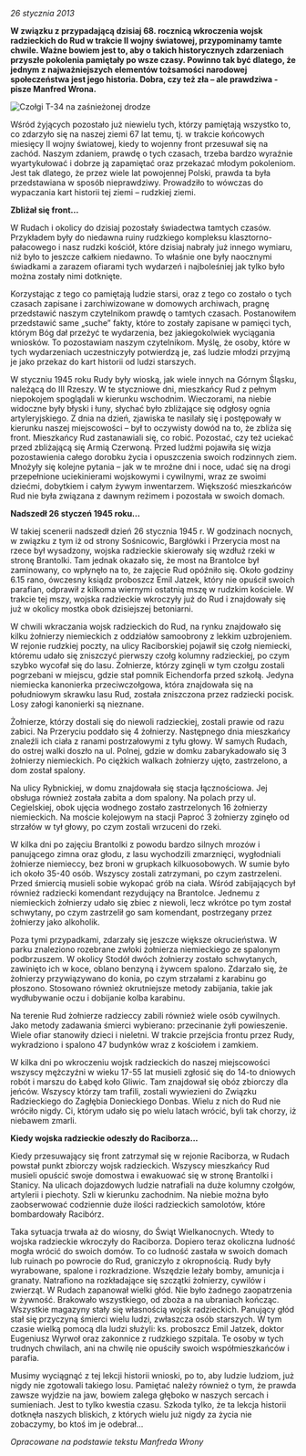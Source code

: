 _26 stycznia 2013_

**W związku z przypadającą dzisiaj 68. rocznicą wkroczenia wojsk radzieckich do
Rud w trakcie II wojny światowej, przypominamy tamte chwile. Ważne bowiem jest
to, aby o takich historycznych zdarzeniach przyszłe pokolenia pamiętały po wsze
czasy. Powinno tak być dlatego, że jednym z najważniejszych elementów tożsamości
narodowej społeczeństwa jest jego historia. Dobra, czy też zła – ale prawdziwa -
pisze Manfred Wrona.**

![Czołgi T-34 na zaśnieżonej drodze](rudy_czolgi)

Wśród żyjących pozostało już niewielu tych, którzy pamiętają wszystko to, co
zdarzyło się na naszej ziemi 67 lat temu, tj. w trakcie końcowych miesięcy II
wojny światowej, kiedy to wojenny front przesuwał się na zachód. Naszym zdaniem,
prawdę o tych czasach, trzeba bardzo wyraźnie wyartykułować i dobrze ją
zapamiętać oraz przekazać młodym pokoleniom. Jest tak dlatego, że przez wiele
lat powojennej Polski, prawda ta była przedstawiana w sposób nieprawdziwy.
Prowadziło to wówczas do wypaczania kart historii tej ziemi – rudzkiej ziemi.

**Zbliżał się front...**

W Rudach i okolicy do dzisiaj pozostały świadectwa tamtych czasów. Przykładem
były do niedawna ruiny rudzkiego kompleksu klasztorno-pałacowego i nasz rudzki
kościół, które dzisiaj nabrały już innego wymiaru, niż było to jeszcze całkiem
niedawno. To właśnie one były naocznymi świadkami a zarazem ofiarami tych
wydarzeń i najboleśniej jak tylko było można zostały nimi dotknięte.

Korzystając z tego co pamiętają ludzie starsi, oraz z tego co zostało o tych
czasach zapisane i zarchiwizowane w domowych archiwach, pragnę przedstawić
naszym czytelnikom prawdę o tamtych czasach. Postanowiłem przedstawić same
„suche” fakty, które to zostały zapisane w pamięci tych, którym Bóg dał przeżyć
te wydarzenia, bez jakiegokolwiek wyciągania wniosków. To pozostawiam naszym
czytelnikom. Myślę, że osoby, które w tych wydarzeniach uczestniczyły potwierdzą
je, zaś ludzie młodzi przyjmą je jako przekaz do kart historii od ludzi
starszych.

W styczniu 1945 roku Rudy były wioską, jak wiele innych na Górnym Śląsku,
należącą do III Rzeszy. W te styczniowe dni, mieszkańcy Rud z pełnym niepokojem
spoglądali w kierunku wschodnim. Wieczorami, na niebie widoczne były błyski i
łuny, słychać było zbliżające się odgłosy ognia artyleryjskiego. Z dnia na
dzień, zjawiska te nasilały się i postępowały w kierunku naszej miejscowości –
był to oczywisty dowód na to, że zbliża się front. Mieszkańcy Rud zastanawiali
się, co robić. Pozostać, czy też uciekać przed zbliżającą się Armią Czerwoną.
Przed ludźmi pojawiła się wizja pozostawienia całego dorobku życia i opuszczenia
swoich rodzinnych ziem. Mnożyły się kolejne pytania – jak w te mroźne dni i
noce, udać się na drogi przepełnione uciekinierami wojskowymi i cywilnymi, wraz
ze swoimi dziećmi, dobytkiem i całym żywym inwentarzem. Większość mieszkańców
Rud nie była związana z dawnym reżimem i pozostała w swoich domach.

**Nadszedł 26 styczeń 1945 roku...**

W takiej scenerii nadszedł dzień 26 stycznia 1945 r. W godzinach nocnych, w
związku z tym iż od strony Sośnicowic, Bargłówki i Przerycia most na rzece był
wysadzony, wojska radzieckie skierowały się wzdłuż rzeki w stronę Brantolki. Tam
jednak okazało się, że most na Brantolce był zaminowany, co wpłynęło na to, że
zajęcie Rud opóźniło się. Około godziny 6.15 rano, ówczesny ksiądz proboszcz
Emil Jatzek, który nie opuścił swoich parafian, odprawił z kilkoma wiernymi
ostatnią mszę w rudzkim kościele. W trakcie tej mszy, wojska radzieckie
wkroczyły już do Rud i znajdowały się już w okolicy mostka obok dzisiejszej
betoniarni.

W chwili wkraczania wojsk radzieckich do Rud, na rynku znajdowało się kilku
żołnierzy niemieckich z oddziałów samoobrony z lekkim uzbrojeniem. W rejonie
rudzkiej poczty, na ulicy Raciborskiej pojawił się czołg niemiecki, któremu
udało się zniszczyć pierwszy czołg kolumny radzieckiej, po czym szybko wycofał
się do lasu. Żołnierze, którzy zginęli w tym czołgu zostali pogrzebani w
miejscu, gdzie stał pomnik Eichendorfa przed szkołą. Jedyna niemiecka kanonierka
przeciwczołgowa, która znajdowała się na południowym skrawku lasu Rud, została
zniszczona przez radziecki pocisk. Losy załogi kanonierki są nieznane.

Żołnierze, którzy dostali się do niewoli radzieckiej, zostali prawie od razu
zabici. Na Przeryciu poddało się 4 żołnierzy. Następnego dnia mieszkańcy
znaleźli ich ciała z ranami postrzałowymi z tyłu głowy. W samych Rudach, do
ostrej walki doszło na ul. Polnej, gdzie w domku zabarykadowało się 3 żołnierzy
niemieckich. Po ciężkich walkach żołnierzy ujęto, zastrzelono, a dom został
spalony.

Na ulicy Rybnickiej, w domu znajdowała się stacja łącznościowa. Jej obsługa
również została zabita a dom spalony. Na polach przy ul. Cegielskiej, obok
ujęcia wodnego zostało zastrzelonych 16 żołnierzy niemieckich. Na moście
kolejowym na stacji Paproć 3 żołnierzy zginęło od strzałów w tył głowy, po czym
zostali wrzuceni do rzeki.

W kilka dni po zajęciu Brantolki z powodu bardzo silnych mrozów i panującego
zimna oraz głodu, z lasu wychodzili zmarznięci, wygłodniali żołnierze niemieccy,
bez broni w grupkach kilkuosobowych. W sumie było ich około 35-40 osób. Wszyscy
zostali zatrzymani, po czym zastrzeleni. Przed śmiercią musieli sobie wykopać
grób na ciała. Wśród zabijających był również radziecki komendant rezydujący na
Brantolce. Jednemu z niemieckich żołnierzy udało się zbiec z niewoli, lecz
wkrótce po tym został schwytany, po czym zastrzelił go sam komendant,
postrzegany przez żołnierzy jako alkoholik.

Poza tymi przypadkami, zdarzały się jeszcze większe okrucieństwa. W parku
znaleziono rozebrane zwłoki żołnierza niemieckiego ze spalonym podbrzuszem. W
okolicy Stodół dwóch żołnierzy zostało schwytanych, zawinięto ich w koce, oblano
benzyną i żywcem spalono. Zdarzało się, że żołnierzy przywiązywano do konia, po
czym strzałami z karabinu go płoszono. Stosowano również okrutniejsze metody
zabijania, takie jak wydłubywanie oczu i dobijanie kolba karabinu.

Na terenie Rud żołnierze radzieccy zabili również wiele osób cywilnych. Jako
metody zadawania śmierci wybierano: przecinanie żyłi powieszenie. Wiele ofiar
stanowiły dzieci i nieletni. W trakcie przejścia frontu przez Rudy, wykradziono
i spalono 47 budynków wraz z kościołem i zamkiem.

W kilka dni po wkroczeniu wojsk radzieckich do naszej miejscowości wszyscy
mężczyźni w wieku 17-55 lat musieli zgłosić się do 14-to dniowych robót i marszu
do Łabęd koło Gliwic. Tam znajdował się obóz zbiorczy dla jeńców. Wszyscy którzy
tam trafili, zostali wywiezieni do Związku Radzieckiego do Zagłębia Donieckiego
Donbas. Wielu z nich do Rud nie wróciło nigdy. Ci, którym udało się po wielu
latach wrócić, byli tak chorzy, iż niebawem zmarli.

**Kiedy wojska radzieckie odeszły do Raciborza...**

Kiedy przesuwający się front zatrzymał się w rejonie Raciborza, w Rudach powstał
punkt zbiorczy wojsk radzieckich. Wszyscy mieszkańcy Rud musieli opuścić swoje
domostwa i ewakuować się w stronę Brantolki i Stanicy. Na ulicach dojazdowych
ludzie natrafiali na duże kolumny czołgów, artylerii i piechoty. Szli w kierunku
zachodnim. Na niebie można było zaobserwować codziennie duże ilości radzieckich
samolotów, które bombardowały Racibórz.

Taka sytuacja trwała aż do wiosny, do Świąt Wielkanocnych. Wtedy to wojska
radzieckie wkroczyły do Raciborza. Dopiero teraz okoliczna ludność mogła wrócić
do swoich domów. To co ludność zastała w swoich domach lub ruinach po powrocie
do Rud, graniczyło z okropnością. Rudy były wyrabowane, spalone i rozkradzione.
Wszędzie leżały bomby, amunicja i granaty. Natrafiono na rozkładające się
szczątki żołnierzy, cywilów i zwierząt. W Rudach zapanował wielki głód. Nie było
żadnego zaopatrzenia w żywność. Brakowało wszystkiego, od zboża a na ubraniach
kończąc. Wszystkie magazyny stały się własnością wojsk radzieckich. Panujący
głód stał się przyczyną śmierci wielu ludzi, zwłaszcza osób starszych. W tym
czasie wielką pomocą dla ludzi służyli: ks. proboszcz Emil Jatzek, doktor
Eugeniusz Wyrwoł oraz zakonnice z rudzkiego szpitala. Te osoby w tych trudnych
chwilach, ani na chwilę nie opuściły swoich współmieszkańców i parafia.

Musimy wyciągnąć z tej lekcji historii wnioski, po to, aby ludzie ludziom, już
nigdy nie zgotowali takiego losu. Pamiętać należy również o tym, że prawda
zawsze wyjdzie na jaw, bowiem zalega głęboko w naszych sercach i sumieniach.
Jest to tylko kwestia czasu. Szkoda tylko, że ta lekcja historii dotknęła
naszych bliskich, z których wielu już nigdy za życia nie zobaczymy, bo ktoś im
je odebrał...

_Opracowane na podstawie tekstu Manfreda Wrony_
